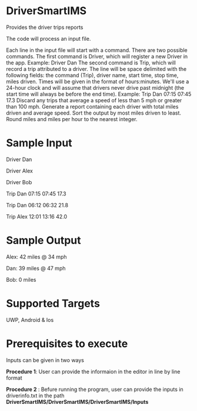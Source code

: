 # DriverSmartIMS
Provides the driver trips reports

The code will process an input file.

Each line in the input file will start with a command. There are two possible commands.
The first command is Driver, which will register a new Driver in the app. Example: Driver
Dan The second command is Trip, which will record a trip attributed to a driver. The line
will be space delimited with the following fields: the command (Trip), driver name, start
time, stop time, miles driven. Times will be given in the format of hours:minutes. We'll
use a 24-hour clock and will assume that drivers never drive past midnight (the start
time will always be before the end time). Example: Trip Dan 07:15 07:45 17.3 Discard any
trips that average a speed of less than 5 mph or greater than 100 mph. Generate a
report containing each driver with total miles driven and average speed. Sort the output
by most miles driven to least. Round miles and miles per hour to the nearest integer.

# Sample Input
Driver Dan

Driver Alex

Driver Bob

Trip Dan 07:15 07:45 17.3

Trip Dan 06:12 06:32 21.8

Trip Alex 12:01 13:16 42.0

# Sample Output
Alex: 42 miles @ 34 mph

Dan: 39 miles @ 47 mph

Bob: 0 miles

# Supported Targets
UWP, Android & Ios

# Prerequisites to execute 

Inputs can be given in two ways

**Procedure 1**:  User can provide the informaion in the editor in line by line format

**Procedure 2** : Befure running the program, user can provide the inputs in driverinfo.txt in the path **DriverSmartIMS/DriverSmartIMS/DriverSmartIMS/Inputs**
